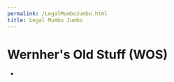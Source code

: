 ```yaml
---
permalink: /LegalMumboJumbo.html
title: Legal Mumbo Jumbo
---
```


<!--
LegalMumboJumbo.md v1.0.1.0
Wernher's Old Stuff (WOS)
created: 01 Feb 2022
updated: 01 Feb 2022
-->

# Wernher's Old Stuff (WOS)

<!-- * ![LegalMumboJumbo](/LegalMumboJumbo/Forum-Beale-explicit-permission) -->
* 
<!-- this file CC BY-NC-ND 3.0 Unported by zer0Kerbal-->
